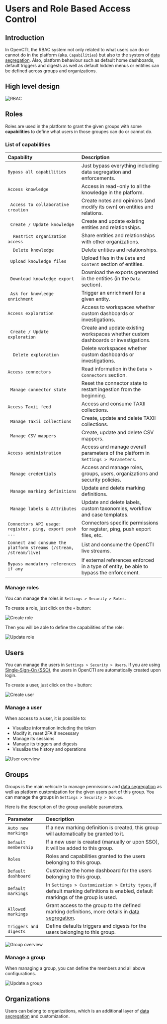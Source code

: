 # Users and Role Based Access Control

## Introduction

In OpenCTI, the RBAC system not only related to what users can do or cannot do in the platform (aka. `Capabilities`) but also to the system of [data segregation](segregation.md). Also, platform behaviour such as default home dashboards, default triggers and digests as well as default hidden menus or entities can be defined across groups and organizations.

## High level design

![RBAC](assets/rbac.png)

## Roles 

Roles are used in the platform to grant the given groups with some **capabilities** to define what users in those groupes can do or cannot do.

### List of capabilities

| Capability                                                         | Description                                                                             |
|:-------------------------------------------------------------------|:----------------------------------------------------------------------------------------|
| `Bypass all capabilities`                                          | Just bypass everything including data segregation and enforcements.                     |
| `Access knowledge`                                                 | Access in read-only to all the knowledge in the platform.                               |
| &nbsp;&nbsp;`Access to collaborative creation`                     | Create notes and opinions (and modify its own) on entities and relations.               |
| &nbsp;&nbsp;`Create / Update knowledge`                            | Create and update existing entities and relationships.                                  |
| &nbsp;&nbsp;&nbsp;&nbsp;`Restrict organization access`             | Share entities and relationships with other organizations.                              |
| &nbsp;&nbsp;&nbsp;&nbsp;`Delete knowledge`                         | Delete entities and relationships.                                                      |
| &nbsp;&nbsp;`Upload knowledge files`                               | Upload files in the `Data` and `Content` section of entities.                           |
| &nbsp;&nbsp;`Download knowledge export`                            | Download the exports generated in the entities (in the `Data` section).                 |
| &nbsp;&nbsp;`Ask for knowledge enrichment`                         | Trigger an enrichment for a given entity.                                               |
| `Access exploration`                                               | Access to workspaces whether custom dashboards or investigations.                       |
| &nbsp;&nbsp;`Create / Update exploration`                          | Create and update existing workspaces whether custom dashboards or investigations.      |
| &nbsp;&nbsp;&nbsp;&nbsp;`Delete exploration`                       | Delete workspaces whether custom dashboards or investigations.                          |
| `Access connectors`                                                | Read information in the `Data > Connectors` section.                                    |
| &nbsp;&nbsp;`Manage connector state`                               | Reset the connector state to restart ingestion from the beginning.                      |
| `Access Taxii feed`                                                | Access and consume TAXII collections.                                                   |
| &nbsp;&nbsp;`Manage Taxii collections`                             | Create, update and delete TAXII collections.                                            |
| &nbsp;&nbsp;`Manage CSV mappers`                                   | Create, update and delete CSV mappers.                                      |
| `Access administration`                                            | Access and manage overall parameters of the platform in `Settings > Parameters`.        |
| &nbsp;&nbsp;`Manage credentials`                                   | Access and manage roles, groups, users, organizations and security policies.            |
| &nbsp;&nbsp;`Manage marking definitions`                           | Update and delete marking definitions.                                                  |
| &nbsp;&nbsp;`Manage labels & Attributes`                           | Update and delete labels, custom taxonomies, workflow and case templates.               |
| `Connectors API usage: register, ping, export push ...`            | Connectors specific permissions for register, ping, push export files, etc.             |
| `Connect and consume the platform streams (/stream, /stream/live)` | List and consume the OpenCTI live streams.                                              |
| `Bypass mandatory references if any`                               | If external references enforced in a type of entity, be able to bypass the enforcement. |


### Manage roles

You can manage the roles in `Settings > Security > Roles`.

To create a role, just click on the `+` button:

![Create role](assets/create-role.png)

Then you will be able to define the capabilities of the role:

![Update role](assets/update-role.png)

## Users

You can manage the users in `Settings > Security > Users`. If you are using [Single-Sign-On (SSO)](../deployment/authentication.md), the users in OpenCTI are automatically created upon login.

To create a user, just click on the `+` button:

![Create user](assets/create-user.png)

### Manage a user

When access to a user, it is possible to:

* Visualize information including the token
* Modify it, reset 2FA if necessary
* Manage its sessions
* Manage its triggers and digests
* Visualize the history and operations

![User overview](assets/user-overview.png)

## Groups

Groups is the main vehicule to manage permissions and [data segregation](segregation.md) as well as platform customization for the given users part of this group. You can manage the groups in `Settings > Security > Groups`.

Here is the description of the group available parameters.

| Parameter                                                         | Description                                                                                                                     |
| :---------------------------------------------------------------- | :------------------------------------------------------------------------------------------------------------------------------ |
| `Auto new markings`                                               | If a new marking definition is created, this group will automatically be granted to it.                                         |
| `Default membership`                                              | If a new user is created (manually or upon SSO), it will be added to this group.                                                |
| `Roles`                                                           | Roles and capabilities granted to the users belonging to this group.                                                            |
| `Default dashboard`                                               | Customize the home dashboard for the users belonging to this group.                                                             |
| `Default markings`                                                | In `Settings > Customization > Entity types`, if default marking definitions is enabled, default markings of the group is used. |
| `Allowed markings`                                                | Grant access to the group to the defined marking definitions, more details in [data segregation](segregation.md).               |
| `Triggers and digests`                                            | Define defaults triggers and digests for the users belonging to this group.                                                     |

![Group overview](assets/group-overview.png)

### Manage a group

When managing a group, you can define the members and all above configurations.

![Update a group](assets/update-group.png)

## Organizations

Users can belong to organizations, which is an additional layer of [data segregation](segregation.md) and customization.
